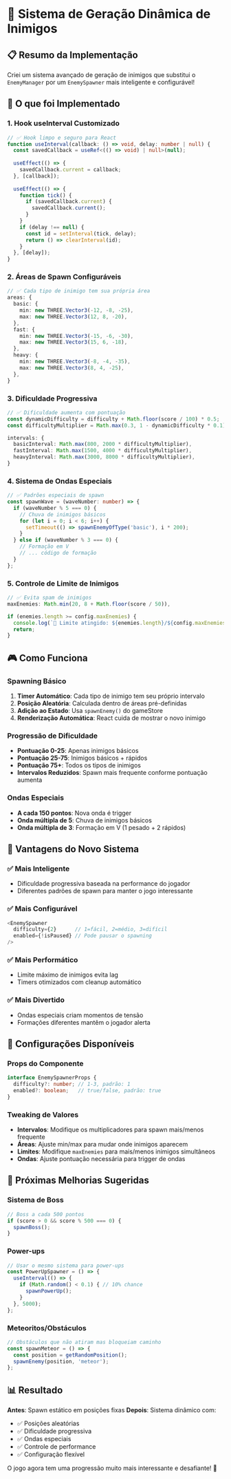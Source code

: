 # 🎯 Sistema de Geração Dinâmica de Inimigos

## 📋 Resumo da Implementação

Criei um sistema avançado de geração de inimigos que substitui o `EnemyManager` por um `EnemySpawner` mais inteligente e configurável!

## 🔧 O que foi Implementado

### 1. **Hook useInterval Customizado**
```typescript
// ✅ Hook limpo e seguro para React
function useInterval(callback: () => void, delay: number | null) {
  const savedCallback = useRef<(() => void) | null>(null);
  
  useEffect(() => {
    savedCallback.current = callback;
  }, [callback]);
  
  useEffect(() => {
    function tick() {
      if (savedCallback.current) {
        savedCallback.current();
      }
    }
    if (delay !== null) {
      const id = setInterval(tick, delay);
      return () => clearInterval(id);
    }
  }, [delay]);
}
```

### 2. **Áreas de Spawn Configuráveis**
```typescript
// ✅ Cada tipo de inimigo tem sua própria área
areas: {
  basic: {
    min: new THREE.Vector3(-12, -8, -25),
    max: new THREE.Vector3(12, 8, -20),
  },
  fast: {
    min: new THREE.Vector3(-15, -6, -30),
    max: new THREE.Vector3(15, 6, -18),
  },
  heavy: {
    min: new THREE.Vector3(-8, -4, -35),
    max: new THREE.Vector3(8, 4, -25),
  },
}
```

### 3. **Dificuldade Progressiva**
```typescript
// ✅ Dificuldade aumenta com pontuação
const dynamicDifficulty = difficulty + Math.floor(score / 100) * 0.5;
const difficultyMultiplier = Math.max(0.3, 1 - dynamicDifficulty * 0.1);

intervals: {
  basicInterval: Math.max(800, 2000 * difficultyMultiplier),
  fastInterval: Math.max(1500, 4000 * difficultyMultiplier), 
  heavyInterval: Math.max(3000, 8000 * difficultyMultiplier),
}
```

### 4. **Sistema de Ondas Especiais**
```typescript
// ✅ Padrões especiais de spawn
const spawnWave = (waveNumber: number) => {
  if (waveNumber % 5 === 0) {
    // Chuva de inimigos básicos
    for (let i = 0; i < 6; i++) {
      setTimeout(() => spawnEnemyOfType('basic'), i * 200);
    }
  } else if (waveNumber % 3 === 0) {
    // Formação em V
    // ... código de formação
  }
};
```

### 5. **Controle de Limite de Inimigos**
```typescript
// ✅ Evita spam de inimigos
maxEnemies: Math.min(20, 8 + Math.floor(score / 50)),

if (enemies.length >= config.maxEnemies) {
  console.log(`🚫 Limite atingido: ${enemies.length}/${config.maxEnemies}`);
  return;
}
```

## 🎮 Como Funciona

### **Spawning Básico**
1. **Timer Automático**: Cada tipo de inimigo tem seu próprio intervalo
2. **Posição Aleatória**: Calculada dentro de áreas pré-definidas
3. **Adição ao Estado**: Usa `spawnEnemy()` do gameStore
4. **Renderização Automática**: React cuida de mostrar o novo inimigo

### **Progressão de Dificuldade**
- **Pontuação 0-25**: Apenas inimigos básicos
- **Pontuação 25-75**: Inimigos básicos + rápidos
- **Pontuação 75+**: Todos os tipos de inimigos
- **Intervalos Reduzidos**: Spawn mais frequente conforme pontuação aumenta

### **Ondas Especiais**
- **A cada 150 pontos**: Nova onda é trigger
- **Onda múltipla de 5**: Chuva de inimigos básicos
- **Onda múltipla de 3**: Formação em V (1 pesado + 2 rápidos)

## 🎯 Vantagens do Novo Sistema

### ✅ **Mais Inteligente**
- Dificuldade progressiva baseada na performance do jogador
- Diferentes padrões de spawn para manter o jogo interessante

### ✅ **Mais Configurável**
```typescript
<EnemySpawner 
  difficulty={2}      // 1=fácil, 2=médio, 3=difícil
  enabled={!isPaused} // Pode pausar o spawning
/>
```

### ✅ **Mais Performático**
- Limite máximo de inimigos evita lag
- Timers otimizados com cleanup automático

### ✅ **Mais Divertido**
- Ondas especiais criam momentos de tensão
- Formações diferentes mantêm o jogador alerta

## 🔧 Configurações Disponíveis

### **Props do Componente**
```typescript
interface EnemySpawnerProps {
  difficulty?: number; // 1-3, padrão: 1
  enabled?: boolean;   // true/false, padrão: true
}
```

### **Tweaking de Valores**
- **Intervalos**: Modifique os multiplicadores para spawn mais/menos frequente
- **Áreas**: Ajuste min/max para mudar onde inimigos aparecem
- **Limites**: Modifique `maxEnemies` para mais/menos inimigos simultâneos
- **Ondas**: Ajuste pontuação necessária para trigger de ondas

## 🚀 Próximas Melhorias Sugeridas

### **Sistema de Boss**
```typescript
// Boss a cada 500 pontos
if (score > 0 && score % 500 === 0) {
  spawnBoss();
}
```

### **Power-ups**
```typescript
// Usar o mesmo sistema para power-ups
const PowerUpSpawner = () => {
  useInterval(() => {
    if (Math.random() < 0.1) { // 10% chance
      spawnPowerUp();
    }
  }, 5000);
};
```

### **Meteoritos/Obstáculos**
```typescript
// Obstáculos que não atiram mas bloqueiam caminho
const spawnMeteor = () => {
  const position = getRandomPosition();
  spawnEnemy(position, 'meteor');
};
```

## 📊 Resultado

**Antes**: Spawn estático em posições fixas
**Depois**: Sistema dinâmico com:
- ✅ Posições aleatórias
- ✅ Dificuldade progressiva
- ✅ Ondas especiais
- ✅ Controle de performance
- ✅ Configuração flexível

O jogo agora tem uma progressão muito mais interessante e desafiante! 🎉
